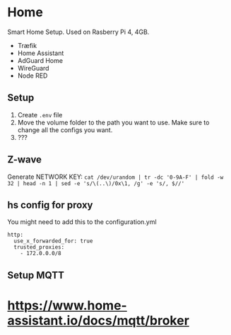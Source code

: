 # Home 
Smart Home Setup. Used on Rasberry Pi 4, 4GB.

- Træfik
- Home Assistant
- AdGuard Home
- WireGuard
- Node RED

## Setup

1. Create `.env` file
2. Move the volume folder to the path you want to use. Make sure to change all the configs you want.
3. ???

## Z-wave

Generate NETWORK KEY:
`cat /dev/urandom | tr -dc '0-9A-F' | fold -w 32 | head -n 1 | sed -e 's/\(..\)/0x\1, /g' -e 's/, $//'`

## hs config for proxy
You might need to add this to the configuration.yml

```
http:
  use_x_forwarded_for: true
  trusted_proxies:
    - 172.0.0.0/8
```

## Setup MQTT

# https://www.home-assistant.io/docs/mqtt/broker